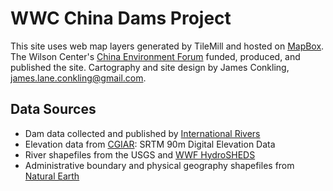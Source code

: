# WWC China Dams Project

This site uses web map layers generated by TileMill and hosted on [MapBox](http://www.mapbox.com/).  The Wilson Center's [China Environment Forum](http://www.wilsoncenter.org/program/china-environment-forum) funded, produced, and published the site.  Cartography and site design by James Conkling, james.lane.conkling@gmail.com.


## Data Sources

- Dam data collected and published by [International Rivers](http://www.internationalrivers.org/)
- Elevation data from [CGIAR](http://srtm.csi.cgiar.org/): SRTM 90m Digital Elevation Data
- River shapefiles from the USGS and [WWF HydroSHEDS](http://hydrosheds.cr.usgs.gov/dataavail.php)
- Administrative boundary and physical geography shapefiles from [Natural Earth](http://www.naturalearthdata.com/downloads/)
